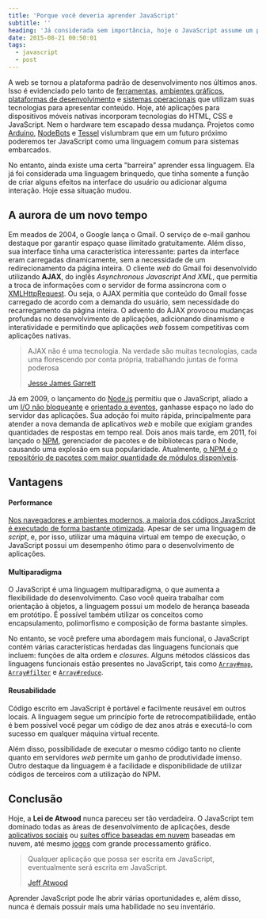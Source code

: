 ```yaml
---
title: 'Porque você deveria aprender JavaScript'
subtitle: ''
heading: 'Já considerada sem importância, hoje o JavaScript assume um papel líder no mercado.'
date: 2015-08-21 00:50:01
tags:
  - javascript
  - post
---
```


A web se tornou a plataforma padrão de desenvolvimento nos últimos anos. Isso é evidenciado pelo tanto de [ferramentas](https://www.npmjs.com/), [ambientes gráficos](http://www.i-programmer.info/news/167-javascript/5418-javascript-to-be-the-default-langauge-for-gnome.html), [plataformas de desenvolvimento](http://electron.atom.io/) e [sistemas operacionais](http://www.chromium.org/chromium-os) que utilizam suas tecnologias para apresentar conteúdo. Hoje, até aplicações para dispositivos móveis nativas incorporam tecnologias do HTML, CSS e JavaScript. Nem o hardware tem escapado dessa mudança. Projetos como [Arduino](https://lostechies.com/derickbailey/2013/07/30/let-me-teach-you-arduino-with-javascript/), [NodeBots](http://nodebots.io/) e [Tessel](https://tessel.io/) vislumbram que em um futuro próximo poderemos ter JavaScript como uma linguagem comum para sistemas embarcados.

No entanto, ainda existe uma certa "barreira" aprender essa linguagem. Ela já foi considerada uma linguagem brinquedo, que tinha somente a função de criar alguns efeitos na interface do usuário ou adicionar alguma interação. Hoje essa situação mudou.

## A aurora de um novo tempo

Em meados de 2004, o Google lança o Gmail. O serviço de e-mail ganhou destaque por garantir espaço quase ilimitado gratuitamente. Além disso, sua interface tinha uma característica interessante: partes da interface eram carregadas dinamicamente, sem a necessidade de um redirecionamento da página inteira. O cliente *web* do Gmail foi desenvolvido utilizando **AJAX**, do inglês 
*Asynchronous Javascript And XML*, que permitia a troca de informações com o servidor de forma assíncrona com o [XMLHttpRequest](https://developer.mozilla.org/pt-BR/docs/Web/API/XMLHttpRequest). Ou seja, o AJAX permitia que conteúdo do Gmail fosse carregado de acordo com a demanda do usuário, sem necessidade do recarregamento da página inteira. O advento do AJAX provocou mudanças profundas no desenvolvimento de aplicações, adicionando dinamismo e interatividade e permitindo que aplicações *web* fossem competitivas com aplicações nativas.

<blockquote cite="http://www.adaptivepath.com/ideas/ajax-new-approach-web-applications/">
  <p>
    AJAX não é uma tecnologia. Na verdade são muitas tecnologias, cada uma florescendo por conta própria, trabalhando juntas de forma poderosa
  </p>
  <footer>
    <a href="http://www.adaptivepath.com/ideas/ajax-new-approach-web-applications/">
      Jesse James Garrett
    </a>
  </fotter>
</blockquote>

Já em 2009, o lançamento do [Node.js](https://nodejs.org/) permitiu que o JavaScript, aliado a um [I/O não bloqueante](https://en.wikipedia.org/wiki/Asynchronous_I/O) e [orientado a eventos](https://en.wikipedia.org/wiki/Event-driven_programming), ganhasse espaço no lado do servidor das aplicações. Sua adoção foi muito rápida, principalmente para atender a nova demanda de aplicativos *web* e mobile que exigiam grandes quantidades de respostas em tempo real. Dois anos mais tarde, em 2011, foi lançado o [NPM](https://www.npmjs.com/), gerenciador de pacotes e de bibliotecas para o Node, causando uma explosão em sua popularidade. Atualmente, [o NPM é o repositório de pacotes com maior quantidade de módulos disponíveis](http://www.modulecounts.com/).

## Vantagens

#### Performance

[Nos navegadores e ambientes modernos, a maioria dos códigos JavaScript é executado de forma bastante otimizada](https://hacks.mozilla.org/2017/02/a-crash-course-in-just-in-time-jit-compilers/). Apesar de ser uma linguagem de *script*, e, por isso, utilizar uma máquina virtual em tempo de execução, o JavaScript possui um desempenho ótimo para o desenvolvimento de aplicações.

#### Multiparadigma

O JavaScript é uma linguagem multiparadigma, o que aumenta a flexibilidade do desenvolvimento. Caso você queira trabalhar com orientação à objetos, a linguagem possui um modelo de herança baseada em protótipo. É possível também utilizar os conceitos como encapsulamento, polimorfismo e composição de forma bastante simples.

No entanto, se você prefere uma abordagem mais funcional, o JavaScript contém várias características herdadas das linguagens funcionais que incluem: funções de alta ordem e *closures*. Alguns métodos clássicos das linguagens funcionais estão presentes no JavaScript, tais como [`Array#map`](https://developer.mozilla.org/en-US/docs/Web/JavaScript/Reference/Global_Objects/Array/map), [`Array#filter`](https://developer.mozilla.org/en-US/docs/Web/JavaScript/Reference/Global_Objects/Array/filter) e [`Array#reduce`](https://developer.mozilla.org/en-US/docs/Web/JavaScript/Reference/Global_Objects/Array/Reduce).

#### Reusabilidade

Código escrito em JavaScript é portável e facilmente reusável em outros locais. A linguagem segue um princípio forte de retrocompatibilidade, então é bem possível você pegar um código de dez anos atrás e executá-lo com sucesso em qualquer máquina virtual recente.

Além disso, possibilidade de executar o mesmo código tanto no cliente quanto em servidores *web* permite um ganho de produtividade imenso. Outro destaque da linguagem é a facilidade e disponibilidade de utilizar códigos de terceiros com a utilização do NPM.

## Conclusão

Hoje, a **Lei de Atwood** nunca pareceu ser tão verdadeira. O JavaScript tem dominado todas as áreas de desenvolvimento de aplicações, desde [aplicativos sociais](https://developers.facebook.com/docs/javascript) ou [suítes office baseadas em nuvem](https://www.google.com/docs/about/) baseadas em nuvem, até mesmo [jogos](http://phaser.io/) com grande processamento gráfico.

<blockquote cite="http://blog.codinghorror.com/the-principle-of-least-power/">
  <p>
    Qualquer aplicação que possa ser escrita em JavaScript, eventualmente será escrita em JavaScript.
  </p>
  <footer>
    <a href="http://blog.codinghorror.com/the-principle-of-least-power/">
      Jeff Atwood
    </a>
  </footer>
</blockquote>

Aprender JavaScript pode lhe abrir várias oportunidades e, além disso, nunca é demais possuir mais uma habilidade no seu inventário.
